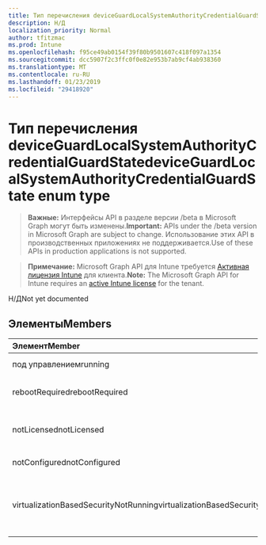 ```yaml
---
title: Тип перечисления deviceGuardLocalSystemAuthorityCredentialGuardState
description: Н/Д
localization_priority: Normal
author: tfitzmac
ms.prod: Intune
ms.openlocfilehash: f95ce49ab0154f39f80b9501607c418f097a1354
ms.sourcegitcommit: dcc5907f2c3ffc0f0e82e953b7ab9cf4ab938360
ms.translationtype: MT
ms.contentlocale: ru-RU
ms.lasthandoff: 01/23/2019
ms.locfileid: "29418920"
---
```

# <a name="deviceguardlocalsystemauthoritycredentialguardstate-enum-type"></a><span data-ttu-id="3f427-103">Тип перечисления deviceGuardLocalSystemAuthorityCredentialGuardState</span><span class="sxs-lookup"><span data-stu-id="3f427-103">deviceGuardLocalSystemAuthorityCredentialGuardState enum type</span></span>

> <span data-ttu-id="3f427-104">**Важные:** Интерфейсы API в разделе версии /beta в Microsoft Graph могут быть изменены.</span><span class="sxs-lookup"><span data-stu-id="3f427-104">**Important:** APIs under the /beta version in Microsoft Graph are subject to change.</span></span> <span data-ttu-id="3f427-105">Использование этих API в производственных приложениях не поддерживается.</span><span class="sxs-lookup"><span data-stu-id="3f427-105">Use of these APIs in production applications is not supported.</span></span>

> <span data-ttu-id="3f427-106">**Примечание:** Microsoft Graph API для Intune требуется [Активная лицензия Intune](https://go.microsoft.com/fwlink/?linkid=839381) для клиента.</span><span class="sxs-lookup"><span data-stu-id="3f427-106">**Note:** The Microsoft Graph API for Intune requires an [active Intune license](https://go.microsoft.com/fwlink/?linkid=839381) for the tenant.</span></span>

<span data-ttu-id="3f427-107">Н/Д</span><span class="sxs-lookup"><span data-stu-id="3f427-107">Not yet documented</span></span>

## <a name="members"></a><span data-ttu-id="3f427-108">Элементы</span><span class="sxs-lookup"><span data-stu-id="3f427-108">Members</span></span>
|<span data-ttu-id="3f427-109">Элемент</span><span class="sxs-lookup"><span data-stu-id="3f427-109">Member</span></span>|<span data-ttu-id="3f427-110">Значение</span><span class="sxs-lookup"><span data-stu-id="3f427-110">Value</span></span>|<span data-ttu-id="3f427-111">Описание</span><span class="sxs-lookup"><span data-stu-id="3f427-111">Description</span></span>|
|:---|:---|:---|
|<span data-ttu-id="3f427-112">под управлением</span><span class="sxs-lookup"><span data-stu-id="3f427-112">running</span></span>|<span data-ttu-id="3f427-113">0</span><span class="sxs-lookup"><span data-stu-id="3f427-113">0</span></span>|<span data-ttu-id="3f427-114">Под управлением</span><span class="sxs-lookup"><span data-stu-id="3f427-114">Running</span></span>|
|<span data-ttu-id="3f427-115">rebootRequired</span><span class="sxs-lookup"><span data-stu-id="3f427-115">rebootRequired</span></span>|<span data-ttu-id="3f427-116">1</span><span class="sxs-lookup"><span data-stu-id="3f427-116">1</span></span>|<span data-ttu-id="3f427-117">Требуется перезагрузка</span><span class="sxs-lookup"><span data-stu-id="3f427-117">Reboot required</span></span>|
|<span data-ttu-id="3f427-118">notLicensed</span><span class="sxs-lookup"><span data-stu-id="3f427-118">notLicensed</span></span>|<span data-ttu-id="3f427-119">2</span><span class="sxs-lookup"><span data-stu-id="3f427-119">2</span></span>|<span data-ttu-id="3f427-120">Нет лицензии для защиты учетных данных</span><span class="sxs-lookup"><span data-stu-id="3f427-120">Not licensed for Credential Guard</span></span>|
|<span data-ttu-id="3f427-121">notConfigured</span><span class="sxs-lookup"><span data-stu-id="3f427-121">notConfigured</span></span>|<span data-ttu-id="3f427-122">3</span><span class="sxs-lookup"><span data-stu-id="3f427-122">3</span></span>|<span data-ttu-id="3f427-123">Не настроен</span><span class="sxs-lookup"><span data-stu-id="3f427-123">Not configured</span></span>|
|<span data-ttu-id="3f427-124">virtualizationBasedSecurityNotRunning</span><span class="sxs-lookup"><span data-stu-id="3f427-124">virtualizationBasedSecurityNotRunning</span></span>|<span data-ttu-id="3f427-125">4</span><span class="sxs-lookup"><span data-stu-id="3f427-125">4</span></span>|<span data-ttu-id="3f427-126">Виртуализация основе безопасности не работает</span><span class="sxs-lookup"><span data-stu-id="3f427-126">Virtualization Based security is not running</span></span>|




